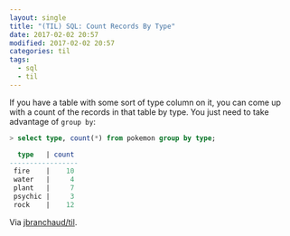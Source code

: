 ```yaml
---
layout: single
title: "(TIL) SQL: Count Records By Type"
date: 2017-02-02 20:57
modified: 2017-02-02 20:57
categories: til
tags:
  - sql
  - til
---
```


If you have a table with some sort of type column on it, you can come up
with a count of the records in that table by type. You just need to take
advantage of `group by`:

```sql
> select type, count(*) from pokemon group by type;

  type   | count
-----------------
 fire    |    10
 water   |     4
 plant   |     7
 psychic |     3
 rock    |    12
```

Via [jbranchaud/til](https://github.com/jbranchaud/til).
